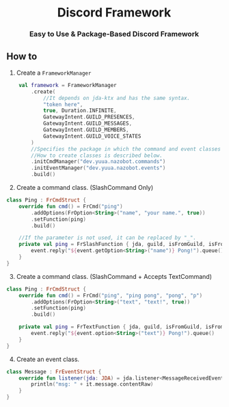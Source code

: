 <h1 align="center">Discord Framework</h1>
<h3 align="center">Easy to Use & Package-Based Discord Framework</h3>

## How to

1. Create a `FrameworkManager` 

```kotlin 
    val framework = FrameworkManager
        .create( 
            //It depends on jda-ktx and has the same syntax.
            "token here",
            true, Duration.INFINITE,
            GatewayIntent.GUILD_PRESENCES,
            GatewayIntent.GUILD_MESSAGES,
            GatewayIntent.GUILD_MEMBERS,
            GatewayIntent.GUILD_VOICE_STATES
        )
        //Specifies the package in which the command and event classes will be placed.
        //How to create classes is described below.
        .initCmdManager("dev.yuua.nazobot.commands") 
        .initEventManager("dev.yuua.nazobot.events")
        .build()
``` 

2. Create a command class. (SlashCommand Only)

```kotlin 
class Ping : FrCmdStruct {
    override fun cmd() = FrCmd("ping")
        .addOptions(FrOption<String>("name", "your name.", true))
        .setFunction(ping)
        .build()

    //If the parameter is not used, it can be replaced by "_".
    private val ping = FrSlashFunction { jda, guild, isFromGuild, isFromThread, channel, channelType, member, user, event ->
        event.reply("${event.getOption<String>("name")} Pong!").queue()
    }
}
``` 

3. Create a command class. (SlashCommand + Accepts TextCommand)

```kotlin 
class Ping : FrCmdStruct {
    override fun cmd() = FrCmd("ping", "ping pong", "pong", "p")
        .addOptions(FrOption<String>("text", "text!", true))
        .setFunction(ping)
        .build()

    private val ping = FrTextFunction { jda, guild, isFromGuild, isFromThread, channel, channelType, member, user, event ->
        event.reply("${event.option<String>("text")} Pong!").queue()
    }
}
``` 

4. Create an event class.

```kotlin 
class Message : FrEventStruct {
    override fun listener(jda: JDA) = jda.listener<MessageReceivedEvent> {
        println("msg: " + it.message.contentRaw)
    }
}
``` 
